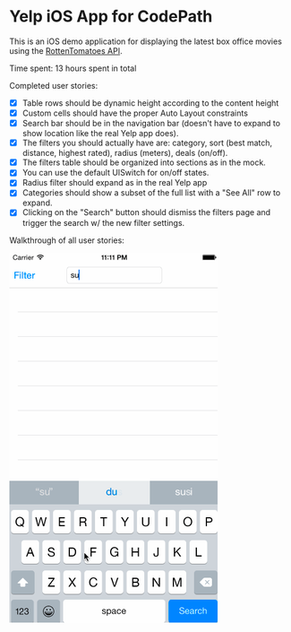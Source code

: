 # Yelp iOS App for CodePath

This is an iOS demo application for displaying the latest box office movies using the [RottenTomatoes API](http://www.rottentomatoes.com/).

Time spent: 13 hours spent in total

Completed user stories:

* [x] Table rows should be dynamic height according to the content height
* [x] Custom cells should have the proper Auto Layout constraints
* [x] Search bar should be in the navigation bar (doesn't have to expand to show location like the real Yelp app does).
* [x] The filters you should actually have are: category, sort (best match, distance, highest rated), radius (meters), deals (on/off).
* [x] The filters table should be organized into sections as in the mock.
* [x] You can use the default UISwitch for on/off states.
* [x] Radius filter should expand as in the real Yelp app
* [x] Categories should show a subset of the full list with a "See All" row to expand.
* [x] Clicking on the "Search" button should dismiss the filters page and trigger the search w/ the new filter settings.

Walkthrough of all user stories:

![Video Walkthrough](walkthrough.gif)
